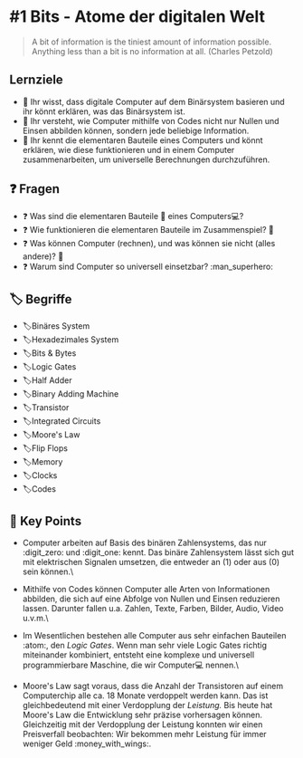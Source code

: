 # #1 Bits - Atome der digitalen Welt

> A bit of information is the tiniest amount of information possible. Anything less than a bit is no information at all. (Charles Petzold)

## Lernziele

* :dart: Ihr wisst, dass digitale Computer auf dem Binärsystem basieren und ihr könnt erklären, was das Binärsystem ist.
* :dart: Ihr versteht, wie Computer mithilfe von Codes nicht nur Nullen und Einsen abbilden können, sondern jede beliebige Information.
* :dart: Ihr kennt die elementaren Bauteile eines Computers und könnt erklären, wie diese funktionieren und in einem Computer zusammenarbeiten, um universelle Berechnungen durchzuführen.

## :question: Fragen&#x20;

* :question: Was sind die elementaren Bauteile :bricks: eines Computers:computer:?&#x20;
* :question: Wie funktionieren die elementaren Bauteile im Zusammenspiel? :muscle:&#x20;
* :question: Was können Computer (rechnen), und was können sie nicht (alles andere)? :thinking:
* :question: Warum sind Computer so universell einsetzbar? :man\_superhero:&#x20;

## :label: Begriffe

* :label:Binäres System
* :label:Hexadezimales System
* :label:Bits & Bytes
* :label:Logic Gates
* :label:Half Adder
* :label:Binary Adding Machine
* :label:Transistor
* :label:Integrated Circuits
* :label:Moore's Law&#x20;
* :label:Flip Flops&#x20;
* :label:Memory
* :label:Clocks
* :label:Codes

## :key: Key Points

* Computer arbeiten auf Basis des binären Zahlensystems, das nur :digit\_zero: und :digit\_one: kennt. Das binäre Zahlensystem lässt sich gut mit elektrischen Signalen umsetzen, die entweder an (1) oder aus (0) sein können.\

* Mithilfe von Codes können Computer alle Arten von Informationen abbilden, die sich auf eine Abfolge von  Nullen und Einsen reduzieren lassen. Darunter fallen u.a. Zahlen, Texte, Farben, Bilder, Audio, Video u.v.m.\

* Im Wesentlichen bestehen alle Computer aus sehr einfachen Bauteilen :atom:, den _Logic Gates_. Wenn man sehr viele Logic Gates richtig miteinander kombiniert, entsteht eine komplexe und universell programmierbare Maschine, die wir Computer:computer: nennen.\

* Moore's Law sagt voraus, dass die Anzahl der Transistoren auf einem Computerchip alle ca. 18 Monate verdoppelt werden kann. Das ist gleichbedeutend mit einer Verdopplung der _Leistung._ Bis heute hat Moore's Law die Entwicklung sehr präzise vorhersagen können. Gleichzeitig mit der Verdopplung der Leistung konnten wir einen Preisverfall beobachten: Wir bekommen mehr Leistung für immer weniger Geld :money\_with\_wings:.
